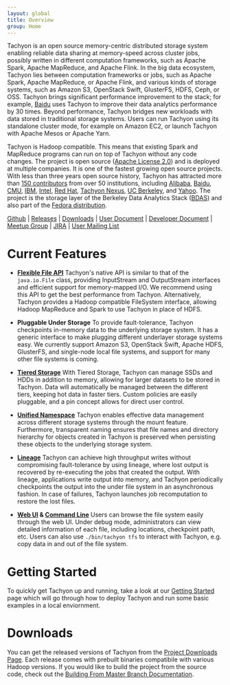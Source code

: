 ```yaml
---
layout: global
title: Overview
group: Home
---
```


Tachyon is an open source memory-centric distributed storage system enabling reliable data sharing
at memory-speed across cluster jobs, possibly written in different computation frameworks, such as
Apache Spark, Apache MapReduce, and Apache Flink. In the big data ecosystem, Tachyon lies between
computation frameworks or jobs, such as Apache Spark, Apache MapReduce, or Apache Flink, and various
kinds of storage systems, such as Amazon S3, OpenStack Swift, GlusterFS, HDFS, Ceph, or OSS. Tachyon
brings significant performance improvement to the stack; for example, [Baidu](https://www.baidu.com)
uses Tachyon to improve their data analytics performance by 30 times. Beyond performance, Tachyon
bridges new workloads with data stored in traditional storage systems. Users can run Tachyon using
its standalone cluster mode, for example on Amazon EC2, or launch Tachyon with Apache Mesos or
Apache Yarn.

Tachyon is Hadoop compatible. This means that existing Spark and MapReduce programs can run on top
of Tachyon without any code changes. The project is open source
([Apache License 2.0](https://github.com/amplab/tachyon/blob/master/LICENSE)) and is deployed at
multiple companies. It is one of the fastest growing open source projects. With less than three
years open source history, Tachyon has attracted more than
[150 contributors](https://github.com/amplab/tachyon/graphs/contributors) from over 50 institutions,
including [Alibaba](http://www.alibaba.com), [Baidu](https://www.baidu.com),
[CMU](https://www.cmu.edu/), [IBM](https://www.ibm.com), [Intel](http://www.intel.com/),
[Red Hat](https://www.redhat.com/), [Tachyon Nexus](http://www.tachyonnexus.com/),
[UC Berkeley](https://amplab.cs.berkeley.edu/), and [Yahoo](https://www.yahoo.com/).
The project is the storage layer of the Berkeley Data Analytics Stack
([BDAS](https://amplab.cs.berkeley.edu/bdas/)) and also part of the
[Fedora distribution](https://fedoraproject.org/wiki/SIGs/bigdata/packaging).

[Github](https://github.com/amplab/tachyon/) |
[Releases](http://tachyon-project.org/releases/) |
[Downloads](http://tachyon-project.org/downloads/) |
[User Document](Getting-Started.html) |
[Developer Document](Contributing-to-Tachyon.html) |
[Meetup Group](https://www.meetup.com/Tachyon/) |
[JIRA](https://tachyon.atlassian.net/browse/TACHYON) |
[User Mailing List](https://groups.google.com/forum/?fromgroups#!forum/tachyon-users)

# Current Features

* **[Flexible File API](File-System-API.html)** Tachyon's native API is similar to that of the
``java.io.File`` class, providing InputStream and OutputStream interfaces and efficient support for
memory-mapped I/O. We recommend using this API to get the best performance from Tachyon.
Alternatively, Tachyon provides a Hadoop compatible FileSystem interface, allowing Hadoop MapReduce
and Spark to use Tachyon in place of HDFS.

* **Pluggable Under Storage** To provide fault-tolerance, Tachyon checkpoints in-memory data to the
underlying storage system. It has a generic interface to make plugging different underlayer storage
systems easy. We currently support Amazon S3, OpenStack Swift, Apache HDFS, GlusterFS, and
single-node local file systems, and support for many other file systems is coming.

* **[Tiered Storage](Tiered-Storage-on-Tachyon.html)** With Tiered Storage, Tachyon can manage SSDs
and HDDs in addition to memory, allowing for larger datasets to be stored in Tachyon. Data will
automatically be managed between the different tiers, keeping hot data in faster tiers. Custom
policies are easily pluggable, and a pin concept allows for direct user control.

* **[Unified Namespace](Unified-and-Transparent-Namespace.html)** Tachyon enables effective
data management across different storage systems through the mount feature. Furthermore, 
transparent naming ensures that file names and directory hierarchy for objects created in Tachyon 
is preserved when persisting these objects to the underlying storage system.

* **[Lineage](Lineage-API.html)** Tachyon can achieve high throughput writes without compromising
fault-tolerance by using lineage, where lost output is recovered by re-executing the jobs that
created the output. With lineage, applications write output into memory, and Tachyon periodically
checkpoints the output into the under file system in an asynchronous fashion. In case of failures,
Tachyon launches job recomputation to restore the lost files.

* **[Web UI](Web-Interface.html) & [Command Line](Command-Line-Interface.html)** Users can browse
the file system easily through the web UI. Under debug mode, administrators can view detailed
information of each file, including locations, checkpoint path, etc. Users can also use
``./bin/tachyon tfs`` to interact with Tachyon, e.g. copy data in and out of the file system.

# Getting Started

To quickly get Tachyon up and running, take a look at our [Getting Started](Getting-Started.html)
page which will go through how to deploy Tachyon and run some basic examples in a local enviornment.

# Downloads

You can get the released versions of Tachyon from the
[Project Downloads Page](http://tachyon-project.org/downloads). Each release comes with prebuilt
binaries compatibile with various Hadoop versions. If you would like to build the project from the
source code, check out the
[Building From Master Branch Documentation](Building-Tachyon-Master-Branch.html).
